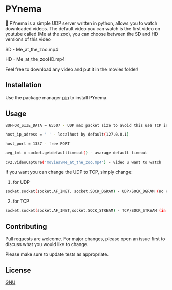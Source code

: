 # PYnema 

🎥 PYnema is a simple UDP server written in python, allows you to watch downloaded videos.
The default video you can watch is the first video on youtube called (Me at the zoo), you can choose between the SD and HD versions of this video

SD - Me_at_the_zoo.mp4

HD - Me_at_the_zooHD.mp4

Feel free to download any video and put it in the movies folder!

## Installation

Use the package manager [pip](https://pip.pypa.io/en/stable/) to install PYnema.

## Usage
```bash
BUFFOR_SIZE_DATA = 65507 - UDP max packet size to avoid this use TCP instead of UDP
```

```bash
host_ip_adress = ' ' - localhost by default(127.0.0.1)
```

```bash
host_port = 1337 - free PORT
```

```bash
avg_tmt = socket.getdefaulttimeout() - avarage default timeout
```

```bash
cv2.VideoCapture('movies\Me_at_the_zoo.mp4') - video u want to watch
```

If you want you can change the UDP to TCP, simply change:

1. for UDP
```bash
socket.socket(socket.AF_INET, socket.SOCK_DGRAM) - UDP/SOCK_DGRAM (no connection)
```

2. for TCP
```bash
socket.socket(socket.AF_INET,socket.SOCK_STREAM) - TCP/SOCK_STREAM (in order connection)
```

## Contributing
Pull requests are welcome. For major changes, please open an issue first to discuss what you would like to change.

Please make sure to update tests as appropriate.

## License
[GNU](https://choosealicense.com/licenses/gnu/)

